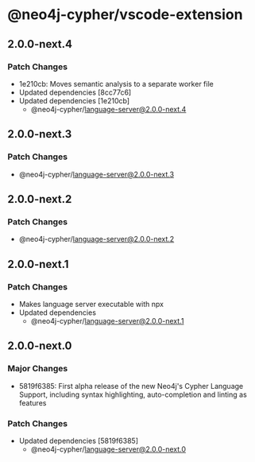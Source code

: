 # @neo4j-cypher/vscode-extension

## 2.0.0-next.4

### Patch Changes

- 1e210cb: Moves semantic analysis to a separate worker file
- Updated dependencies [8cc77c6]
- Updated dependencies [1e210cb]
  - @neo4j-cypher/language-server@2.0.0-next.4

## 2.0.0-next.3

### Patch Changes

- @neo4j-cypher/language-server@2.0.0-next.3

## 2.0.0-next.2

### Patch Changes

- @neo4j-cypher/language-server@2.0.0-next.2

## 2.0.0-next.1

### Patch Changes

- Makes language server executable with npx
- Updated dependencies
  - @neo4j-cypher/language-server@2.0.0-next.1

## 2.0.0-next.0

### Major Changes

- 5819f6385: First alpha release of the new Neo4j's Cypher Language Support, including syntax highlighting, auto-completion and linting as features

### Patch Changes

- Updated dependencies [5819f6385]
  - @neo4j-cypher/language-server@2.0.0-next.0
